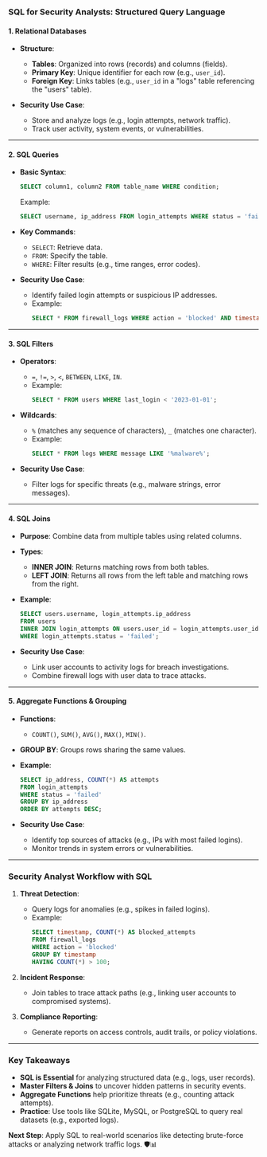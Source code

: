 ### **SQL for Security Analysts: Structured Query Language**  

#### **1. Relational Databases**  
- **Structure**:  
  - **Tables**: Organized into rows (records) and columns (fields).  
  - **Primary Key**: Unique identifier for each row (e.g., `user_id`).  
  - **Foreign Key**: Links tables (e.g., `user_id` in a "logs" table referencing the "users" table).  

- **Security Use Case**:  
  - Store and analyze logs (e.g., login attempts, network traffic).  
  - Track user activity, system events, or vulnerabilities.  

---

#### **2. SQL Queries**  
- **Basic Syntax**:  
  ```sql
  SELECT column1, column2 FROM table_name WHERE condition;
  ```  
  Example:  
  ```sql
  SELECT username, ip_address FROM login_attempts WHERE status = 'failed';
  ```  

- **Key Commands**:  
  - `SELECT`: Retrieve data.  
  - `FROM`: Specify the table.  
  - `WHERE`: Filter results (e.g., time ranges, error codes).  

- **Security Use Case**:  
  - Identify failed login attempts or suspicious IP addresses.  
  - Example:  
    ```sql
    SELECT * FROM firewall_logs WHERE action = 'blocked' AND timestamp > '2023-10-01';
    ```  

---

#### **3. SQL Filters**  
- **Operators**:  
  - `=`, `!=`, `>`, `<`, `BETWEEN`, `LIKE`, `IN`.  
  - Example:  
    ```sql
    SELECT * FROM users WHERE last_login < '2023-01-01';
    ```  

- **Wildcards**:  
  - `%` (matches any sequence of characters), `_` (matches one character).  
  - Example:  
    ```sql
    SELECT * FROM logs WHERE message LIKE '%malware%';
    ```  

- **Security Use Case**:  
  - Filter logs for specific threats (e.g., malware strings, error messages).  

---

#### **4. SQL Joins**  
- **Purpose**: Combine data from multiple tables using related columns.  
- **Types**:  
  - **INNER JOIN**: Returns matching rows from both tables.  
  - **LEFT JOIN**: Returns all rows from the left table and matching rows from the right.  

- **Example**:  
  ```sql
  SELECT users.username, login_attempts.ip_address
  FROM users
  INNER JOIN login_attempts ON users.user_id = login_attempts.user_id
  WHERE login_attempts.status = 'failed';
  ```  

- **Security Use Case**:  
  - Link user accounts to activity logs for breach investigations.  
  - Combine firewall logs with user data to trace attacks.  

---

#### **5. Aggregate Functions & Grouping**  
- **Functions**:  
  - `COUNT()`, `SUM()`, `AVG()`, `MAX()`, `MIN()`.  
- **GROUP BY**: Groups rows sharing the same values.  
- **Example**:  
  ```sql
  SELECT ip_address, COUNT(*) AS attempts
  FROM login_attempts
  WHERE status = 'failed'
  GROUP BY ip_address
  ORDER BY attempts DESC;
  ```  

- **Security Use Case**:  
  - Identify top sources of attacks (e.g., IPs with most failed logins).  
  - Monitor trends in system errors or vulnerabilities.  

---

### **Security Analyst Workflow with SQL**  
1. **Threat Detection**:  
   - Query logs for anomalies (e.g., spikes in failed logins).  
   - Example:  
     ```sql
     SELECT timestamp, COUNT(*) AS blocked_attempts
     FROM firewall_logs
     WHERE action = 'blocked'
     GROUP BY timestamp
     HAVING COUNT(*) > 100;
     ```  

2. **Incident Response**:  
   - Join tables to trace attack paths (e.g., linking user accounts to compromised systems).  

3. **Compliance Reporting**:  
   - Generate reports on access controls, audit trails, or policy violations.  

---

### **Key Takeaways**  
- **SQL is Essential** for analyzing structured data (e.g., logs, user records).  
- **Master Filters & Joins** to uncover hidden patterns in security events.  
- **Aggregate Functions** help prioritize threats (e.g., counting attack attempts).  
- **Practice**: Use tools like SQLite, MySQL, or PostgreSQL to query real datasets (e.g., exported logs).  

**Next Step**: Apply SQL to real-world scenarios like detecting brute-force attacks or analyzing network traffic logs. 🛡️📊